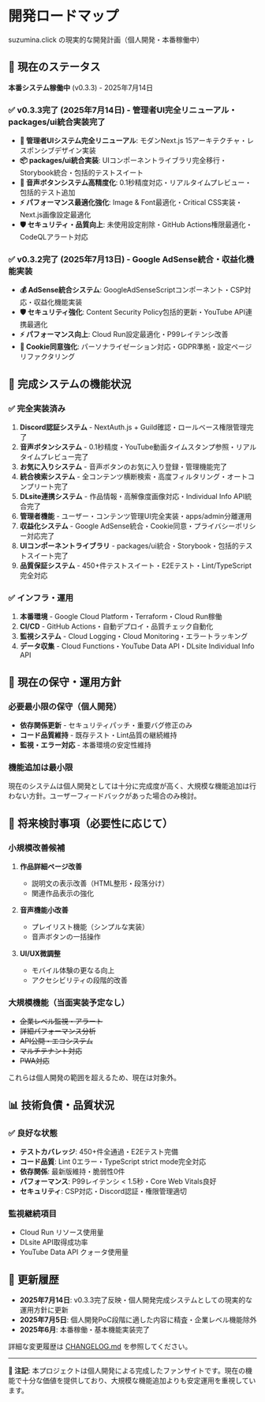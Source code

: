 # 開発ロードマップ

suzumina.click の現実的な開発計画（個人開発・本番稼働中）

## 🚀 現在のステータス

**本番システム稼働中** (v0.3.3) - 2025年7月14日

### ✅ v0.3.3完了 (2025年7月14日) - 管理者UI完全リニューアル・packages/ui統合実装完了

- **🎨 管理者UIシステム完全リニューアル**: モダンNext.js 15アーキテクチャ・レスポンシブデザイン実装
- **📦 packages/ui統合実装**: UIコンポーネントライブラリ完全移行・Storybook統合・包括的テストスイート
- **🎵 音声ボタンシステム高精度化**: 0.1秒精度対応・リアルタイムプレビュー・包括的テスト追加
- **⚡ パフォーマンス最適化強化**: Image & Font最適化・Critical CSS実装・Next.js画像設定最適化
- **🛡️ セキュリティ・品質向上**: 未使用設定削除・GitHub Actions権限最適化・CodeQLアラート対応

### ✅ v0.3.2完了 (2025年7月13日) - Google AdSense統合・収益化機能実装

- **💰 AdSense統合システム**: GoogleAdSenseScriptコンポーネント・CSP対応・収益化機能実装
- **🛡️ セキュリティ強化**: Content Security Policy包括的更新・YouTube API連携最適化
- **⚡ パフォーマンス向上**: Cloud Run設定最適化・P99レイテンシ改善
- **🍪 Cookie同意強化**: パーソナライゼーション対応・GDPR準拠・設定ページリファクタリング

## 🎯 完成システムの機能状況

### ✅ 完全実装済み

1. **Discord認証システム** - NextAuth.js + Guild確認・ロールベース権限管理完了
2. **音声ボタンシステム** - 0.1秒精度・YouTube動画タイムスタンプ参照・リアルタイムプレビュー完了
3. **お気に入りシステム** - 音声ボタンのお気に入り登録・管理機能完了
4. **統合検索システム** - 全コンテンツ横断検索・高度フィルタリング・オートコンプリート完了
5. **DLsite連携システム** - 作品情報・高解像度画像対応・Individual Info API統合完了
6. **管理者機能** - ユーザー・コンテンツ管理UI完全実装・apps/admin分離運用
7. **収益化システム** - Google AdSense統合・Cookie同意・プライバシーポリシー対応完了
8. **UIコンポーネントライブラリ** - packages/ui統合・Storybook・包括的テストスイート完了
9. **品質保証システム** - 450+件テストスイート・E2Eテスト・Lint/TypeScript完全対応

### ✅ インフラ・運用

1. **本番環境** - Google Cloud Platform・Terraform・Cloud Run稼働
2. **CI/CD** - GitHub Actions・自動デプロイ・品質チェック自動化
3. **監視システム** - Cloud Logging・Cloud Monitoring・エラートラッキング
4. **データ収集** - Cloud Functions・YouTube Data API・DLsite Individual Info API

## 🔧 現在の保守・運用方針

### 必要最小限の保守（個人開発）

- **依存関係更新** - セキュリティパッチ・重要バグ修正のみ
- **コード品質維持** - 既存テスト・Lint品質の継続維持
- **監視・エラー対応** - 本番環境の安定性維持

### 機能追加は最小限

現在のシステムは個人開発としては十分に完成度が高く、大規模な機能追加は行わない方針。ユーザーフィードバックがあった場合のみ検討。

## 🚀 将来検討事項（必要性に応じて）

### 小規模改善候補

1. **作品詳細ページ改善**
   - 説明文の表示改善（HTML整形・段落分け）
   - 関連作品表示の強化

2. **音声機能小改善**
   - プレイリスト機能（シンプルな実装）
   - 音声ボタンの一括操作

3. **UI/UX微調整**
   - モバイル体験の更なる向上
   - アクセシビリティの段階的改善

### 大規模機能（当面実装予定なし）

- ~~企業レベル監視・アラート~~
- ~~詳細パフォーマンス分析~~
- ~~API公開・エコシステム~~
- ~~マルチテナント対応~~
- ~~PWA対応~~

これらは個人開発の範囲を超えるため、現在は対象外。

## 📊 技術負債・品質状況

### ✅ 良好な状態

- **テストカバレッジ**: 450+件全通過・E2Eテスト完備
- **コード品質**: Lint 0エラー・TypeScript strict mode完全対応
- **依存関係**: 最新版維持・脆弱性0件
- **パフォーマンス**: P99レイテンシ < 1.5秒・Core Web Vitals良好
- **セキュリティ**: CSP対応・Discord認証・権限管理適切

### 監視継続項目

- Cloud Run リソース使用量
- DLsite API取得成功率
- YouTube Data API クォータ使用量

## 📅 更新履歴

- **2025年7月14日**: v0.3.3完了反映・個人開発完成システムとしての現実的な運用方針に更新
- **2025年7月5日**: 個人開発PoC段階に適した内容に精査・企業レベル機能除外
- **2025年6月**: 本番稼働・基本機能実装完了

詳細な変更履歴は [CHANGELOG.md](./CHANGELOG.md) を参照してください。

---

**📝 注記**: 本プロジェクトは個人開発による完成したファンサイトです。現在の機能で十分な価値を提供しており、大規模な機能追加よりも安定運用を重視しています。